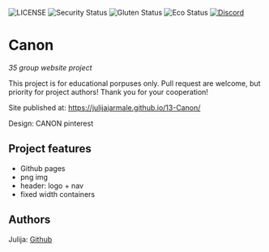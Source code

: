 ![LICENSE](https://img.shields.io/badge/license-MIT-blue.svg?style=flat-square)
![Security Status](https://img.shields.io/security-headers?label=Security&url=https%3A%2F%2Fgithub.com&style=flat-square)
![Gluten Status](https://img.shields.io/badge/Gluten-Free-green.svg)
![Eco Status](https://img.shields.io/badge/ECO-Friendly-green.svg)
[![Discord](https://discord.com/api/guilds/571393319201144843/widget.png)](https://discord.gg/dRwW4rw)

# Canon

_35 group website project_

This project is for educational porpuses only. Pull request are welcome, but priority for project authors! Thank you for your cooperation!

Site published at: https://julijajarmale.github.io/13-Canon/

Design: CANON pinterest
## Project features

-   Github pages
-   png img
-   header: logo + nav
-   fixed width containers


## Authors

Julija: [Github](https://github.com/julijajarmale)